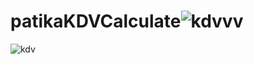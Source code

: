 # patikaKDVCalculate![kdvvv](https://user-images.githubusercontent.com/69572868/198831031-916aba39-22f2-444c-918a-3d96a852a25c.png)
![kdv](https://user-images.githubusercontent.com/69572868/198831032-8648110e-f870-4faa-9246-9f38f78eafee.png)
